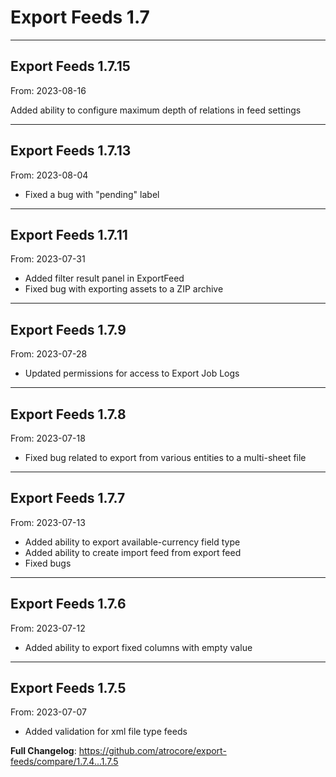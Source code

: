 # Export Feeds 1.7


---

## Export Feeds 1.7.15
From: 2023-08-16

Added ability to configure maximum depth of relations in feed settings 

---

## Export Feeds 1.7.13
From: 2023-08-04

* Fixed a bug with "pending" label

---

## Export Feeds 1.7.11
From: 2023-07-31

* Added filter result panel in ExportFeed
* Fixed bug with exporting assets to a ZIP archive

---

## Export Feeds 1.7.9
From: 2023-07-28

* Updated permissions for access to Export Job Logs

---

## Export Feeds 1.7.8
From: 2023-07-18

* Fixed bug related to export from various entities to a multi-sheet file

---

## Export Feeds 1.7.7
From: 2023-07-13

* Added ability to export available-currency field type
* Added ability to create import feed from export feed
* Fixed bugs

---

## Export Feeds 1.7.6
From: 2023-07-12

* Added ability to export fixed columns with empty value

---

## Export Feeds 1.7.5
From: 2023-07-07

* Added validation for xml file type feeds


**Full Changelog**: https://github.com/atrocore/export-feeds/compare/1.7.4...1.7.5